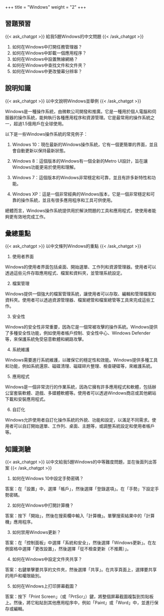 +++
title = "Windows"
weight = "2"
+++
## 習題預習
{{< ask_chatgpt >}}
給我5題Windows的中文問題
{{< /ask_chatgpt >}}



1. 如何在Windows中打開任務管理器？
2. 如何在Windows中卸載一個應用程序？
3. 如何在Windows中設置無線網絡？
4. 如何在Windows中查找文件和文件夾？
5. 如何在Windows中更改螢幕分辨率？   

## 說明知識
{{< ask_chatgpt >}}
以中文說明Windows並舉例
{{< /ask_chatgpt >}}



Windows是一種操作系統，由微軟公司開發和推廣。它是一種用於個人電腦和伺服器的操作系統，能夠執行各種應用程序和資源管理。它是最常用的操作系統之一，超過1.5億用戶在全球使用。

以下是一些Windows操作系統的常見例子：

1. Windows 10：現在最新的Windows操作系統，它有一個更簡單的界面，並且會自動更新以保持最新狀態。

2. Windows 8：這個版本的Windows有一個全新的Metro UI設計，旨在讓Windows功能更易於使用和理解。

3. Windows 7：這個版本的Windows非常穩定和可靠，並且有許多新特性和功能。

4. Windows XP：這是一個非常經典的Windows版本，它是一個非常穩定和可靠的操作系統，並且有很多應用程序和工具可供使用。

總體而言，Windows操作系統提供用於解決問題的工具和應用程式，使使用者能夠更有效地完成工作。   

## 彙總重點
{{< ask_chatgpt >}}
以中文條列Windows的重點
{{< /ask_chatgpt >}}



1. 使用者界面

Windows的使用者界面包括桌面、開始選單、工作列和資源管理器。使用者可以透過這些元件存取應用程式、檔案和資料夾，並管理系統設定。

2. 檔案管理

Windows提供一個強大的檔案管理系統，讓使用者可以存取、編輯和管理檔案和資料夾。使用者可以透過資源管理器、檔案總管和檔案總管等工具來完成這些工作。

3. 安全性

Windows的安全性非常重要，因為它是一個常被攻擊的操作系統。Windows提供了多種安全性功能，例如使用者帳戶控制、安全性中心、Windows Defender等，來保護系統免受惡意軟體和網路攻擊。

4. 系統維護

Windows需要進行系統維護，以確保它的穩定性和效能。Windows提供多種工具和功能，例如系統還原、磁碟清理、磁碟碎片整理、檢查硬碟等，來維護系統。

5. 應用程式

Windows是一個非常流行的作業系統，因為它擁有許多應用程式和軟體，包括辦公室套裝軟體、遊戲、多媒體軟體等。使用者可以透過Windows商店或其他網站下載和安裝應用程式。

6. 自訂化

Windows允許使用者自訂化操作系統的外貌、功能和設定，以滿足不同需求。使用者可以自訂開始選單、工作列、桌面、主題等，或調整系統設定和使用者帳戶等。   

## 知識測驗
{{< ask_chatgpt >}}
以中文給我5題Windows的中等難度問題，並在後面列出答案
{{< /ask_chatgpt >}}



1. 如何在Windows 10中設定手勢密碼？

答案：在「設置」中，選擇「帳戶」，然後選擇「登錄選項」。在「手勢」下設定手勢密碼。

2. 如何在Windows中打開計算機？

答案：按下「開始」，然後在搜索欄中輸入「計算機」。單擊搜索結果中的「計算機」應用程序。

3. 如何禁用Windows更新？

答案：在「控制面板」中選擇「系統和安全」，然後選擇「Windows更新」。在左側窗格中選擇「更改設置」，然後選擇「從不檢查更新（不推薦）」。

4. 如何在Windows中設定文件夾共享？

答案：右鍵單擊要共享的文件夾，然後選擇「共享」。在共享頁面上，選擇要共享的用戶和權限級別。

5. 如何在Windows上打印屏幕截圖？

答案：按下「Print Screen」（或「PrtScr」）鍵，將整個屏幕截圖複製到剪貼板上。然後，將它粘貼到其他應用程序中，例如「Paint」或「Word」中，並進行保存或編輯。   

